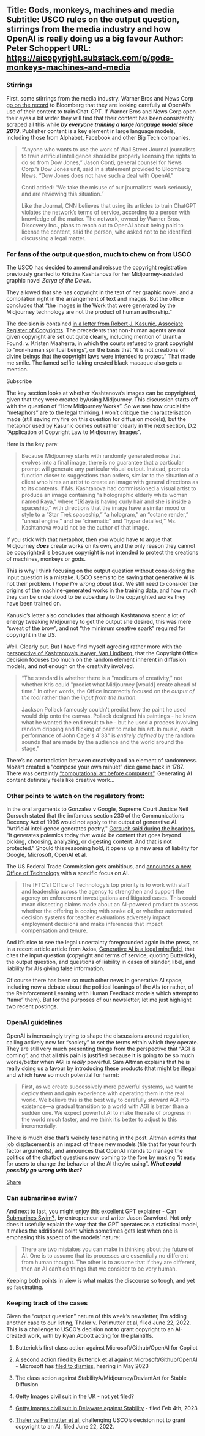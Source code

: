 Title: Gods, monkeys, machines and media
Subtitle: USCO rules on the output question, stirrings from the media industry and how OpenAI is really doing us a big favour
Author: Peter Schoppert
URL: https://aicopyright.substack.com/p/gods-monkeys-machines-and-media
---
### Stirrings

First, some stirrings from the media industry. Warner Bros and News Corp [go on the record](https://www.bloomberg.com/news/articles/2023-02-17/openai-is-faulted-by-media-for-using-articles-to-train-chatgpt) to Bloomberg that they are looking carefully at OpenAI’s use of their content to train Chat-GPT. If Warner Bros and News Corp open their eyes a bit wider they will find that their content has been consistently scraped all this while _**by everyone training a large language model since 2019**_. Publisher content is a key element in large language models, including those from Alphabet, Facebook and other Big Tech companies. 

> “Anyone who wants to use the work of Wall Street Journal journalists to train artificial intelligence should be properly licensing the rights to do so from Dow Jones,” Jason Conti, general counsel for News Corp.’s Dow Jones unit, said in a statement provided to Bloomberg News. “Dow Jones does not have such a deal with OpenAI.”
> 
> Conti added: “We take the misuse of our journalists’ work seriously, and are reviewing this situation.”
> 
> Like the Journal, CNN believes that using its articles to train ChatGPT violates the network’s terms of service, according to a person with knowledge of the matter. The network, owned by Warner Bros. Discovery Inc., plans to reach out to OpenAI about being paid to license the content, said the person, who asked not to be identified discussing a legal matter.

### For fans of the output question, much to chew on from USCO

The USCO has decided to amend and reissue the copyright registration previously granted to Kristina Kashtanova for her Midjourney-assisted graphic novel _Zarya of the Dawn._

They allowed that she has copyright in the text of her graphic novel, and a compilation right in the arrangement of text and images. But the office concludes that “the images in the Work that were generated by the Midjourney technology are not the product of human authorship.”

The decision is contained [in a letter from Robert J. Kasunic, Associate Register of Copyrights](https://drive.google.com/file/d/1EK7jKVqRz_GP0kJPzOZY_HqKW0n2ML6c/view). The precedents that non-human agents are not given copyright are set out quite clearly, including mention of Urantia Found. v. Kristen Maaherra, in which the courts refused to grant copyright to “non-human spiritual beings”, on the basis that “it is not creations of divine beings that the copyright laws were intended to protect.” That made me smile. The famed selfie-taking crested black macaque also gets a mention.

Subscribe

The key section looks at whether Kashtanova’s images can be copyrighted, given that they were created by/using Midjourney. This discussion starts off with the question of “How Midjourney Works”. So we see how crucial the “metaphors” are to the legal thinking. I won’t critique the characterisation made (still saving my fire on this question for diffusion models), but the metaphor used by Kasunic comes out rather clearly in the next section, D.2 “Application of Copyright Law to Midjourney Images”.

Here is the key para:

> Because Midjourney starts with randomly generated noise that evolves into a final image, there is no guarantee that a particular prompt will generate any particular visual output. Instead, prompts function closer to suggestions than orders, similar to the situation of a client who hires an artist to create an image with general directions as to its contents. If Ms. Kashtanova had commissioned a visual artist to produce an image containing “a holographic elderly white woman named Raya,” where “[R]aya is having curly hair and she is inside a spaceship,” with directions that the image have a similar mood or style to a “Star Trek spaceship,” “a hologram,” an “octane render,” “unreal engine,” and be “cinematic” and “hyper detailed,” Ms. Kashtanova would not be the author of that image.

If you stick with that metaphor, then you would have to argue that Midjourney _**does**_ create works on its own, and the only reason they cannot be copyrighted is because copyright is not intended to protect the creations of machines, monkeys or gods. 

This is why I think focusing on the output question without considering the input question is a mistake. USCO seems to be saying that generative AI is not their problem. _I hope I’m wrong about that._ We still need to consider the origins of the machine-generated works in the training data, and how much they can be understood to be subsidiary to the copyrighted works they have been trained on. 

Kanusic’s letter also concludes that although Kashtanova spent a lot of energy tweaking Midjourney to get the output she desired, this was mere “sweat of the brow”, and not “the minimum creative spark” required for copyright in the US.

Well. Clearly put. But I have find myself agreeing rather more with the [perspective of Kashtanova’s lawyer, Van Lindberg,](https://www.processmechanics.com/2023/02/22/a-mixed-decision-from-the-us-copyright-office/) that the Copyright Office decision focuses too much on the random element inherent in diffusion models, and not enough on the creativity involved.

> “The standard is whether there is a "modicum of creativity," not whether Kris could "predict what Midjourney [would] create ahead of time." In other words, the Office incorrectly focused on the _output of the tool_ rather than the _input from the human_.
> 
> Jackson Pollack famously couldn't predict how the paint he used would drip onto the canvas. Pollack designed his paintings - he knew what he wanted the end result to be - but he used a process involving random dripping and flicking of paint to make his art. In music, each performance of John Cage's 4'33" is _entirely defined_ by the random sounds that are made by the audience and the world around the stage.”

There’s no contradiction between creativity and an element of randomness. Mozart created a “compose your own minuet” dice game back in 1787. There was certaintly [“computational art before computers”](https://www.pinterest.com/pin/443252788330099151/). Generating AI content definitely feels like creative work…

### Other points to watch on the regulatory front:

In the oral arguments to Gonzalez v Google, Supreme Court Justice Neil Gorsuch stated that the in/famous section 230 of the Communications Decency Act of 1996 would not apply to the output of generative AI. “Artificial intelligence generates poetry," [Gorsuch said during the hearings.](https://www.washingtonexaminer.com/policy/courts/gorsuch-chatgpt-section-230) “It generates polemics today that would be content that goes beyond picking, choosing, analyzing, or digesting content. And that is not protected.” Should this reasoning hold, it opens up a new area of liability for Google, Microsoft, OpenAI et al. 

The US Federal Trade Commission gets ambitious, and [announces a new Office of Technology](https://www.ftc.gov/news-events/news/press-releases/2023/02/ftc-launches-new-office-technology-bolster-agencys-work) with a specific focus on AI. 

> The [FTC’s] Office of Technology’s top priority is to work with staff and leadership across the agency to strengthen and support the agency on enforcement investigations and litigated cases. This could mean dissecting claims made about an AI-powered product to assess whether the offering is oozing with snake oil, or whether automated decision systems for teacher evaluations adversely impact employment decisions and make inferences that impact compensation and tenure.

And it’s nice to see the legal uncertainty foregrounded again in the press, as in a recent article article from Axios, [Generative AI is a legal minefield,](https://www.axios.com/2023/02/24/chatgpt-generative-ai-legal-minefield) that cites the input question (copyright and terms of service, quoting Butterick), the output question, and questions of liability in cases of slander, libel, and liability for AIs giving false information. 

Of course there has been so much other news in generative AI space, including now a debate about the political leanings of the AIs (or rather, of the Reinforcement Learning with Human Feedback models which attempt to “tame” them). But for the purposes of our newsletter, let me just highlight two recent postings.

### OpenAI guidelines

OpenAI is increasingly trying to shape the discussions around regulation, calling actively now for “society” to set the terms within which they operate. They are still very much presenting things from the perspective that “AGI is coming”, and that all this pain is justified because it is going to be so much worse/better when AGI is _really_ powerful. Sam Altman explains that he is really doing us a favour by introducing these products (that might be illegal and which have so much potential for harm):

> First, as we create successively more powerful systems, we want to deploy them and gain experience with operating them in the real world. We believe this is the best way to carefully steward AGI into existence—a gradual transition to a world with AGI is better than a sudden one. We expect powerful AI to make the rate of progress in the world much faster, and we think it’s better to adjust to this incrementally.

There is much else that’s weirdly fascinating in the post. Altman admits that job displacement is an impact of these new models (file that for your fourth factor arguments), and announces that OpenAI intends to manage the politics of the chatbot questions now coming to the fore by making “it easy for users to change the behavior of the AI they’re using”. _**What could possibly go wrong with that?**_

[Share](https://aicopyright.substack.com/p/gods-monkeys-machines-and-media?utm_source=substack&utm_medium=email&utm_content=share&action=share)

### Can submarines swim?

And next to last, you might enjoy this excellent GPT explainer - [Can Submarines Swim?,](https://open.substack.com/pub/rootsofprogress/p/can-submarines-swim) by entrepreneur and writer Jason Crawford. Not only does it usefully explain the way that the GPT operates as a statistical model, it makes the additional point which sometimes gets lost when one is emphasing this aspect of the models’ nature:

> There are two mistakes you can make in thinking about the future of AI. One is to assume that its processes are essentially no different from human thought. The other is to assume that if they are different, then an AI can’t do things that we consider to be very human.

Keeping both points in view is what makes the discourse so tough, and yet so fascinating.

### Keeping track of the cases

Given the “output question” nature of this week’s newsletter, I’m adding another case to our listing, Thaler v. Perlmutter et al, filed June 22, 2022. This is a challenge to USCO’s decision not to grant copyright to an AI-created work, with by Ryan Abbott acting for the plaintiffs.

  1. Butterick’s first class action against Microsoft/Github/OpenAI for Copilot

  2. [A second action filed by Butterick et al against Microsoft/Github/OpenAI](https://www.documentcloud.org/documents/23589446-microsoft-openai-complaint?responsive=1&title=1) \- Microsoft has [filed to dismiss,](http://ttps://www.theverge.com/2023/1/28/23575919/microsoft-openai-github-dismiss-copilot-ai-copyright-lawsuit) hearing in May 2023

  3. The class action against StabilityA/Midjourney/DeviantArt for Stable Diffusion

  4. Getty Images civil suit in the UK - not yet filed?

  5. [Getty Images civil suit in Delaware against Stability](https://www.scribd.com/document/624165761/Getty-Lawsuit-Against-Stable-Diffusion) \- filed Feb 4th, 2023

  6. [Thaler vs Perlmutter et al,](https://www.courtlistener.com/docket/63356475/thaler-v-perlmutter/) challenging USCO’s decision not to grant copyright to an AI, filed June 22, 2022.



